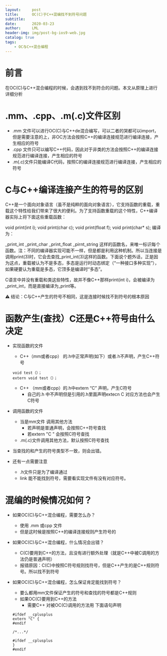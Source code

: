 ```yaml
---
layout:     post
title:      OC(C)于C++混编找不到符号问题
subtitle:   
date:       2020-03-23
author:     LML
header-img: img/post-bg-ios9-web.jpg
catalog: true
tags:
	- OC与C++混合编程
---
```


# 前言  
在OC(C)与C++混合编程的时候，会遇到找不到符合的问题。本文从原理上进行详细分析

# .mm、.cpp、.m(.c)文件区别
+ .mm 文件可以进行OC(C)与C++de混合编写，可以二者的哭都可以import，但是需要注意的上，非OC方法会按照C++的编译连接规范进行编译连接，产生相应的符号
+ .cpp 文件只可以编写C++代码，因此对于非类的方法会按照C++的编译连接规范进行编译连接，产生相应的符号
+ .m(.c)文件只能编译C代码，按照C的编译连接规范进行编译连接，产生相应的符号

# C与C++编译连接产生的符号的区别
C++是一个面向对象语言（虽不是纯粹的面向对象语言），它支持函数的重载，重载这个特性给我们带来了很大的便利。为了支持函数重载的这个特性，C++编译器实际上将下面这些重载函数：

void print(int i);
void print(char c);
void print(float f);
void print(char* s);
编译为：


_print_int
_print_char
_print_float
_pirnt_string
这样的函数名，来唯一标识每个函数。注：不同的编译器实现可能不一样，但是都是利用这种机制。所以当连接是调用print(3)时，它会去查找_print_int(3)这样的函数。下面说个题外话，正是因为这点，重载被认为不是多态，多态是运行时动态绑定（“一种接口多种实现”），如果硬要认为重载是多态，它顶多是编译时“多态”。

C语言中并没有重载和类这些特性，故并不像C++那样print(int i)，会被编译为_print_int，而是直接编译为_print等。

⚠️ 结论：C与C++产生的符号不相同，这是连接时候找不到符号的根本原因

# 函数产生(查找）C还是C++符号由什么决定
+ 实现函数的文件
	+ C++（mm或者cpp） 的.h中正常声明(如下）或者.h不声明，产生C++符号

	```   
	void test（）；
	extern void test（）；
	```  
	+ C++ （mm或者cpp）的.h中extern “C” 声明，产生C符号
		+ 自己的.h 中不声明但是引用的.h里面声明extecn C 对应方法也会产生C符号
+ 调用函数的文件
	+ 当是mm文件 调用其他方法
		+ 若声明是普通声明，会按照C++符号查找
		+ 若extern "C " 会按照C符号查找 
	+ .m(.c)文件调用其他方法，默认按照C符号查找
+ 当查找的和产生的符号类型不一致，则会出错。
+ 还有一点需要注意
	+ .h文件只是为了编译通过
	+ link 能不能找到符号，需要看实现文件有没有对应符号。
		 

# 混编的时候情况如何？
+ 如果OC(C)与C++混合编程，需要怎么办？
	+ 使用 .mm 或cpp 文件
	+ 但是这时候是按照C++的编译连接规则产生符号的
+ 如果OC(C)与C++混合编程，什么情况会出错？
	+  C(C)要用到C++的方法，且没有进行额外处理（就是C++中被C调用的方法仍是普通声明）
	+  报错原因：C(C)中按照C符号规则找符号，但是C++产生的是C++规则符号。所以找不到符号
+ 如果OC(C)与C++混合编程，怎么保证肯定能找到符号？
	+ 要么都用mm文件保证产生的符号和查找的符号都是C++规则
	+ 如果OC(C)要用到C++的方法 
		+ 需要C++ 对被OC(C)调用的方法用 下面语句声明
		
	```   
	#ifdef __cplusplus
	extern "C" {
	#endif
	 
	/*...*/
	 
	#ifdef __cplusplus
	}
	#endif 
	```   




























